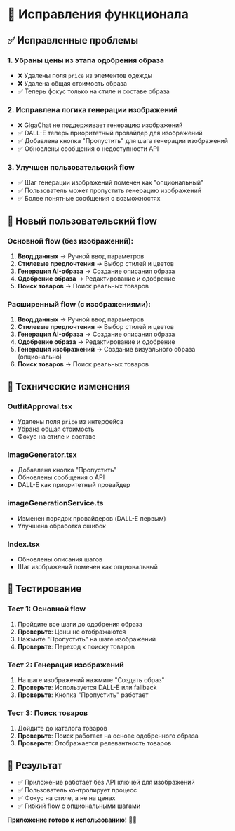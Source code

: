 # 🔧 Исправления функционала

## ✅ Исправленные проблемы

### 1. **Убраны цены из этапа одобрения образа**
- ❌ Удалены поля `price` из элементов одежды
- ❌ Удалена общая стоимость образа
- ✅ Теперь фокус только на стиле и составе образа

### 2. **Исправлена логика генерации изображений**
- ❌ GigaChat не поддерживает генерацию изображений
- ✅ DALL-E теперь приоритетный провайдер для изображений
- ✅ Добавлена кнопка "Пропустить" для шага генерации изображений
- ✅ Обновлены сообщения о недоступности API

### 3. **Улучшен пользовательский flow**
- ✅ Шаг генерации изображений помечен как "опциональный"
- ✅ Пользователь может пропустить генерацию изображений
- ✅ Более понятные сообщения о возможностях

## 🎯 Новый пользовательский flow

### Основной flow (без изображений):
1. **Ввод данных** → Ручной ввод параметров
2. **Стилевые предпочтения** → Выбор стилей и цветов  
3. **Генерация AI-образа** → Создание описания образа
4. **Одобрение образа** → Редактирование и одобрение
5. **Поиск товаров** → Поиск реальных товаров

### Расширенный flow (с изображениями):
1. **Ввод данных** → Ручной ввод параметров
2. **Стилевые предпочтения** → Выбор стилей и цветов
3. **Генерация AI-образа** → Создание описания образа
4. **Одобрение образа** → Редактирование и одобрение
5. **Генерация изображений** → Создание визуального образа (опционально)
6. **Поиск товаров** → Поиск реальных товаров

## 🔧 Технические изменения

### OutfitApproval.tsx
- Удалены поля `price` из интерфейса
- Убрана общая стоимость
- Фокус на стиле и составе

### ImageGenerator.tsx
- Добавлена кнопка "Пропустить"
- Обновлены сообщения о API
- DALL-E как приоритетный провайдер

### imageGenerationService.ts
- Изменен порядок провайдеров (DALL-E первым)
- Улучшена обработка ошибок

### Index.tsx
- Обновлены описания шагов
- Шаг изображений помечен как опциональный

## 🧪 Тестирование

### Тест 1: Основной flow
1. Пройдите все шаги до одобрения образа
2. **Проверьте**: Цены не отображаются
3. Нажмите "Пропустить" на шаге изображений
4. **Проверьте**: Переход к поиску товаров

### Тест 2: Генерация изображений
1. На шаге изображений нажмите "Создать образ"
2. **Проверьте**: Используется DALL-E или fallback
3. **Проверьте**: Кнопка "Пропустить" работает

### Тест 3: Поиск товаров
1. Дойдите до каталога товаров
2. **Проверьте**: Поиск работает на основе одобренного образа
3. **Проверьте**: Отображается релевантность товаров

## 🎉 Результат

- ✅ Приложение работает без API ключей для изображений
- ✅ Пользователь контролирует процесс
- ✅ Фокус на стиле, а не на ценах
- ✅ Гибкий flow с опциональными шагами

**Приложение готово к использованию!** 🚀✨